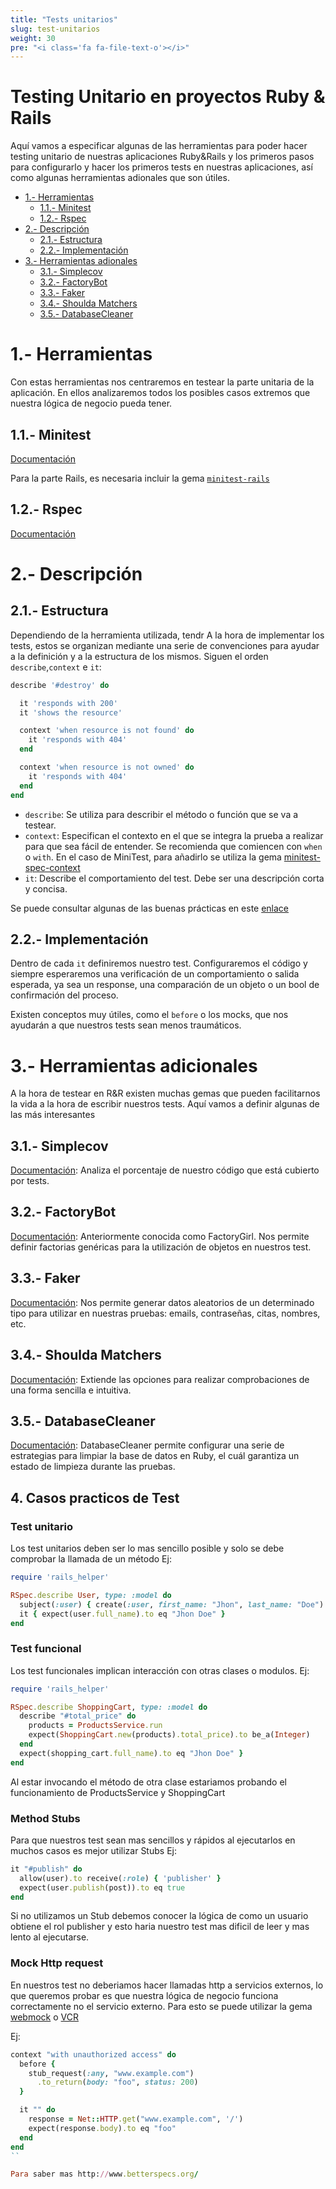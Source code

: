 ```yaml
---
title: "Tests unitarios"
slug: test-unitarios
weight: 30
pre: "<i class='fa fa-file-text-o'></i>"
---
```


# Testing Unitario en proyectos Ruby & Rails

Aquí vamos a especificar algunas de las herramientas para poder hacer testing unitario de nuestras aplicaciones Ruby&Rails y los primeros pasos para configurarlo y hacer  los primeros tests en nuestras aplicaciones, así como algunas herramientas adionales que son útiles.

* [1.- Herramientas](#1--herramientas)
  * [1.1.- Minitest](#11--ministest)
  * [1.2.- Rspec](#12--rspec)
* [2.- Descripción](#2--descripcion)
  * [2.1.- Estructura](#21--estructura)
  * [2.2.- Implementación](#22--implementacion)
* [3.- Herramientas adionales](#3--herramientas-adionales)
  * [3.1.- Simplecov](#31--simplecov)
  * [3.2.- FactoryBot](#32--factorybot)
  * [3.3.- Faker](#33--faker)
  * [3.4.- Shoulda Matchers](#34--shoulda-matchers)
  * [3.5.- DatabaseCleaner](#35--databasecleaner)

# 1.- Herramientas

Con estas herramientas nos centraremos en testear la parte unitaria de la aplicación. En ellos analizaremos todos los posibles casos extremos que nuestra lógica de negocio pueda tener.

## 1.1.- Minitest

[Documentación](https://github.com/seattlerb/minitest)

Para la parte Rails, es necesaria incluir la gema [`minitest-rails`](https://github.com/blowmage/minitest-rails)

## 1.2.- Rspec

[Documentación](https://github.com/rspec/rspec-rails)

# 2.- Descripción

## 2.1.- Estructura

Dependiendo de la herramienta utilizada, tendr
A la hora de implementar los tests, estos se organizan mediante una serie de convenciones para ayudar a la definición y a la estructura de los mismos. Siguen el orden `describe`,`context` e `it`:

```ruby
describe '#destroy' do

  it 'responds with 200'
  it 'shows the resource'

  context 'when resource is not found' do
    it 'responds with 404'
  end

  context 'when resource is not owned' do
    it 'responds with 404'
  end
end
```

  - `describe`: Se utiliza para describir el método o función que se va a testear.
  - `context`: Especifican el contexto en el que se integra la prueba a realizar para que sea fácil de entender. Se recomienda que comiencen con `when` o `with`. En el caso de MiniTest, para añadirlo se utiliza la gema [minitest-spec-context](https://github.com/ywen/minitest-spec-context)
  - `it`: Describe el comportamiento del test. Debe ser una descripción corta y concisa.

Se puede consultar algunas de las buenas prácticas en este [enlace](http://www.betterspecs.org/)

## 2.2.- Implementación

Dentro de cada `it` definiremos nuestro test. Configuraremos el código y siempre esperaremos una verificación de un comportamiento o salida esperada, ya sea un response, una comparación de un objeto o un bool de confirmación del proceso.

Existen conceptos muy útiles, como el `before` o los mocks, que nos ayudarán a que nuestros tests sean menos traumáticos.

# 3.- Herramientas adicionales

A la hora de testear en R&R existen muchas gemas que pueden facilitarnos la vida a la hora de escribir nuestros tests. Aquí vamos a definir algunas de las más interesantes

## 3.1.- Simplecov

[Documentación](https://github.com/colszowka/simplecov): Analiza el porcentaje de nuestro código que está cubierto por tests.

## 3.2.- FactoryBot

[Documentación](https://github.com/thoughtbot/factory_bot): Anteriormente conocida como FactoryGirl. Nos permite definir factorias genéricas para la utilización de objetos en nuestros test.

## 3.3.- Faker

[Documentación](https://github.com/stympy/faker): Nos permite generar datos aleatorios de un determinado tipo para utilizar en nuestras pruebas: emails, contraseñas, citas, nombres, etc.

## 3.4.- Shoulda Matchers

[Documentación](https://github.com/thoughtbot/shoulda-matchers): Extiende las opciones para realizar comprobaciones de una forma sencilla e intuitiva.

## 3.5.- DatabaseCleaner

[Documentación](https://github.com/DatabaseCleaner/database_cleaner): DatabaseCleaner permite configurar una serie de estrategias para limpiar la base de datos en Ruby, el cuál garantiza un estado de limpieza durante las pruebas.

## 4. Casos practicos de Test

### Test unitario
Los test unitarios deben ser lo mas sencillo posible y solo se debe comprobar la llamada de un método
Ej:
```ruby
require 'rails_helper'

RSpec.describe User, type: :model do
  subject(:user) { create(:user, first_name: "Jhon", last_name: "Doe") }
  it { expect(user.full_name).to eq "Jhon Doe" }
end
```

### Test funcional
Los test funcionales implican interacción con otras clases o modulos.
Ej:
```ruby
require 'rails_helper'

RSpec.describe ShoppingCart, type: :model do
  describe "#total_price" do
    products = ProductsService.run
    expect(ShoppingCart.new(products).total_price).to be_a(Integer)
  end
  expect(shopping_cart.full_name).to eq "Jhon Doe" }
end
```
Al estar invocando el método de otra clase estariamos probando el funcionamiento de ProductsService y ShoppingCart

### Method Stubs
Para que nuestros test sean mas sencillos y rápidos al ejecutarlos en muchos casos es mejor utilizar Stubs
Ej:
```ruby
it "#publish" do
  allow(user).to receive(:role) { 'publisher' }
  expect(user.publish(post)).to eq true
end
```
Si no utilizamos un Stub debemos conocer la lógica de como un usuario obtiene el rol publisher y esto haria nuestro test mas dificil de leer y mas lento al ejecutarse.

### Mock Http request
En nuestros test no deberiamos hacer llamadas http a servicios externos, lo que queremos probar es que nuestra lógica de negocio funciona correctamente no el servicio externo.
Para esto se puede utilizar la gema [webmock](https://github.com/bblimke/webmock) o [VCR](https://github.com/vcr/vcr)

Ej:
```ruby
context "with unauthorized access" do
  before {
    stub_request(:any, "www.example.com")
      .to_return(body: "foo", status: 200)
  }

  it "" do
    response = Net::HTTP.get("www.example.com", '/')
    expect(response.body).to eq "foo"
  end
end
``

Para saber mas http://www.betterspecs.org/